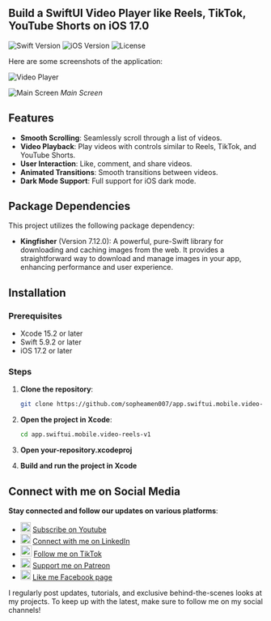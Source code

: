 ## Build a SwiftUI Video Player like Reels, TikTok, YouTube Shorts on iOS 17.0
![Swift Version](https://img.shields.io/badge/Swift-5.0-orange.svg)
![iOS Version](https://img.shields.io/badge/iOS-17.0%2B-blue.svg)
![License](https://img.shields.io/badge/license-MIT-green.svg)

Here are some screenshots of the application:

![Video Player](https://github.com/user-attachments/assets/aefd4e93-0077-4d56-9003-7e655e21aca6)

![Main Screen](https://github.com/user-attachments/assets/fde8a998-de17-43ca-bb19-886f6411a5db)
*Main Screen*

## Features

- **Smooth Scrolling**: Seamlessly scroll through a list of videos.
- **Video Playback**: Play videos with controls similar to Reels, TikTok, and YouTube Shorts.
- **User Interaction**: Like, comment, and share videos.
- **Animated Transitions**: Smooth transitions between videos.
- **Dark Mode Support**: Full support for iOS dark mode.

## Package Dependencies

This project utilizes the following package dependency:

- **Kingfisher** (Version 7.12.0): A powerful, pure-Swift library for downloading and caching images from the web. It provides a straightforward way to download and manage images in your app, enhancing performance and user experience.


## Installation

### Prerequisites

- Xcode 15.2 or later
- Swift 5.9.2 or later
- iOS 17.2 or later

### Steps

1. **Clone the repository**:

   ```bash
   git clone https://github.com/sopheamen007/app.swiftui.mobile.video-reels-v1.git
   
2. **Open the project in Xcode**:

   ```bash
   cd app.swiftui.mobile.video-reels-v1

3. **Open your-repository.xcodeproj**
4. **Build and run the project in Xcode**

## Connect with me on Social Media
**Stay connected and follow our updates on various platforms**:

- <img src="https://upload.wikimedia.org/wikipedia/commons/thumb/0/09/YouTube_full-color_icon_%282017%29.svg/640px-YouTube_full-color_icon_%282017%29.svg.png" width="20" height="20"> [Subscribe on Youtube](https://www.youtube.com/channel/UCUwKif7EmAe5aS7IjsUMlCw)
- <img src="https://upload.wikimedia.org/wikipedia/commons/c/ca/LinkedIn_logo_initials.png" width="20" height="20"> [Connect with me on LinkedIn](https://www.linkedin.com/in/sopheamen-van-949639119)
- <img src="https://uxwing.com/wp-content/themes/uxwing/download/brands-and-social-media/tiktok-square-color-icon.png" width="22" height="22"> [Follow me on TikTok](https://www.tiktok.com/@sopheamenvan)
- <img src="https://upload.wikimedia.org/wikipedia/commons/9/94/Patreon_logo.svg" width="20" height="20"> [Support me on Patreon](https://www.patreon.com/sopheamenvan)
- <img src="https://upload.wikimedia.org/wikipedia/commons/5/51/Facebook_f_logo_%282019%29.svg" width="20" height="20"> [Like me Facebook page](https://www.facebook.com/profile.php?id=100057202699919)

I regularly post updates, tutorials, and exclusive behind-the-scenes looks at my projects. To keep up with the latest, make sure to follow me on my social channels!

